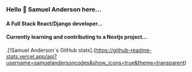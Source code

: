 ### Hello 👋 Samuel Anderson here...

 
#### A Full Stack React/Django developer...
#### Currently learning and contributing to a Nextjs project...
.[!Samuel Anderson´s GitHub stats].(https://github-readme-stats.vercel.app/api?username=samuelandersoncodes&show_icons=true&theme=transparent)
